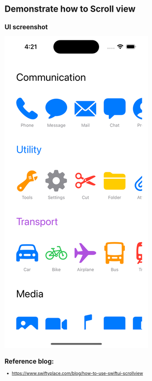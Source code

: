 #  Demonstrate how to Scroll view

## UI screenshot
![ScrollViewExample](./ScrollViewExample.png)


## Reference blog:
- https://www.swiftyplace.com/blog/how-to-use-swiftui-scrollview
